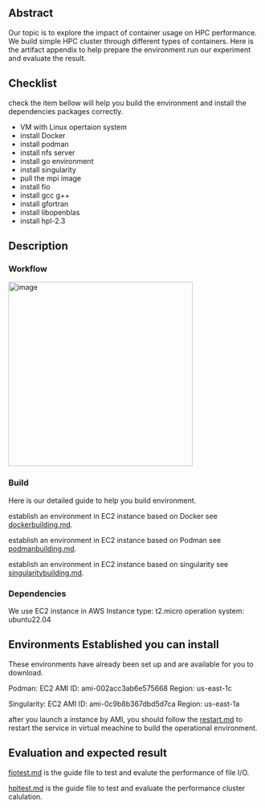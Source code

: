 ## Abstract

Our topic is to explore the impact of container usage on HPC performance. We build simple HPC cluster through different types of containers. Here is the artifact appendix to help prepare the environment run our experiment and evaluate the result.

## Checklist

check the item bellow will help you build the environment and install the dependencies packages correctly.

- VM with Linux opertaion system
- install Docker
- install podman
- install nfs server
- install go environment
- install singularity
- pull the mpi image
- install fio
- install gcc g++
- install gfortran
- install libopenblas
- install hpl-2.3


## Description

### Workflow
<img width="367" alt="image" src="https://user-images.githubusercontent.com/46880289/235099670-60ed9f63-ad10-427f-9a11-85a0f073fc3c.png">



### Build
Here is our detailed guide to help you build environment.

establish an environment in EC2 instance based on Docker see [dockerbuilding.md](./dockerbuilding.md).

establish an environment in EC2 instance based on Podman see [podmanbuilding.md](./podmanbuilding.md).

establish an environment in EC2 instance based on singularity see [singularitybuilding.md](./singularitybuilding.md).


### Dependencies
We use EC2 instance in AWS
Instance type: t2.micro
operation system: ubuntu22.04

## Environments Established you can install

These environments have already been set up and are available for you to download.

Podman:
EC2 AMI ID: ami-002acc3ab6e575668
Region: us-east-1c

Singularity:
EC2 AMI ID: ami-0c9b8b367dbd5d7ca
Region: us-east-1a

after you launch a instance by AMI, you should follow the [restart.md](./restart.md) to restart the service in virtual meachine to build the operational environment.

## Evaluation and expected result

[fiotest.md](./fiotest.md) is the guide file to test and evalute the performance of file I/O.

[hpltest.md](./hpltest.md) is the guide file to test and evaluate the performance cluster calulation.
